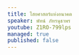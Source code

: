 ```yaml
---
title: ไสยศาสตร์แห่งอนาคต
speaker: พัทน์ ภัทรนุธาพร
youtube: Z1RO-799lps
managed: true
published: false
---
```

